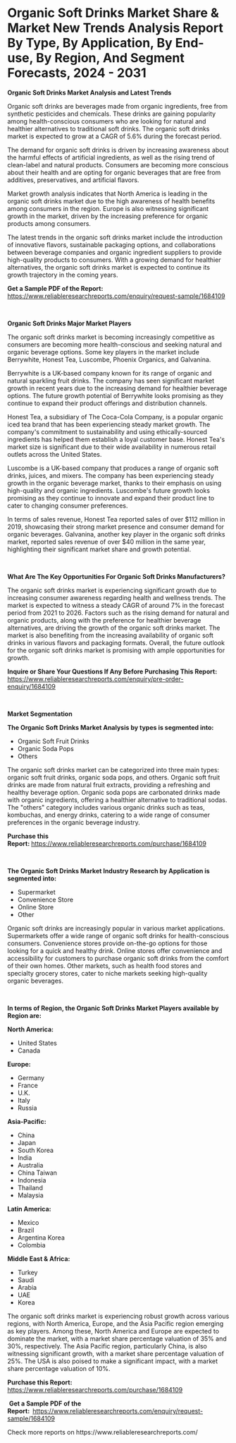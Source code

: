 <p><h1>Organic Soft Drinks Market Share & Market New Trends Analysis Report By Type, By Application, By End-use, By Region, And Segment Forecasts, 2024 - 2031</h1></p><p><strong>Organic Soft Drinks Market Analysis and Latest Trends</strong></p>
<p><p>Organic soft drinks are beverages made from organic ingredients, free from synthetic pesticides and chemicals. These drinks are gaining popularity among health-conscious consumers who are looking for natural and healthier alternatives to traditional soft drinks. The organic soft drinks market is expected to grow at a CAGR of 5.6% during the forecast period.</p><p>The demand for organic soft drinks is driven by increasing awareness about the harmful effects of artificial ingredients, as well as the rising trend of clean-label and natural products. Consumers are becoming more conscious about their health and are opting for organic beverages that are free from additives, preservatives, and artificial flavors.</p><p>Market growth analysis indicates that North America is leading in the organic soft drinks market due to the high awareness of health benefits among consumers in the region. Europe is also witnessing significant growth in the market, driven by the increasing preference for organic products among consumers.</p><p>The latest trends in the organic soft drinks market include the introduction of innovative flavors, sustainable packaging options, and collaborations between beverage companies and organic ingredient suppliers to provide high-quality products to consumers. With a growing demand for healthier alternatives, the organic soft drinks market is expected to continue its growth trajectory in the coming years.</p></p>
<p><strong>Get a Sample PDF of the Report:&nbsp;</strong> <a href="https://www.reliableresearchreports.com/enquiry/request-sample/1684109">https://www.reliableresearchreports.com/enquiry/request-sample/1684109</a></p>
<p>&nbsp;</p>
<p><strong>Organic Soft Drinks Major Market Players</strong></p>
<p><p>The organic soft drinks market is becoming increasingly competitive as consumers are becoming more health-conscious and seeking natural and organic beverage options. Some key players in the market include Berrywhite, Honest Tea, Luscombe, Phoenix Organics, and Galvanina.</p><p>Berrywhite is a UK-based company known for its range of organic and natural sparkling fruit drinks. The company has seen significant market growth in recent years due to the increasing demand for healthier beverage options. The future growth potential of Berrywhite looks promising as they continue to expand their product offerings and distribution channels.</p><p>Honest Tea, a subsidiary of The Coca-Cola Company, is a popular organic iced tea brand that has been experiencing steady market growth. The company's commitment to sustainability and using ethically-sourced ingredients has helped them establish a loyal customer base. Honest Tea's market size is significant due to their wide availability in numerous retail outlets across the United States.</p><p>Luscombe is a UK-based company that produces a range of organic soft drinks, juices, and mixers. The company has been experiencing steady growth in the organic beverage market, thanks to their emphasis on using high-quality and organic ingredients. Luscombe's future growth looks promising as they continue to innovate and expand their product line to cater to changing consumer preferences.</p><p>In terms of sales revenue, Honest Tea reported sales of over $112 million in 2019, showcasing their strong market presence and consumer demand for organic beverages. Galvanina, another key player in the organic soft drinks market, reported sales revenue of over $40 million in the same year, highlighting their significant market share and growth potential.</p></p>
<p>&nbsp;</p>
<p><strong>What Are The Key Opportunities For Organic Soft Drinks Manufacturers?</strong></p>
<p><p>The organic soft drinks market is experiencing significant growth due to increasing consumer awareness regarding health and wellness trends. The market is expected to witness a steady CAGR of around 7% in the forecast period from 2021 to 2026. Factors such as the rising demand for natural and organic products, along with the preference for healthier beverage alternatives, are driving the growth of the organic soft drinks market. The market is also benefiting from the increasing availability of organic soft drinks in various flavors and packaging formats. Overall, the future outlook for the organic soft drinks market is promising with ample opportunities for growth.</p></p>
<p><strong>Inquire or Share Your Questions If Any Before Purchasing This Report:</strong> <a href="https://www.reliableresearchreports.com/enquiry/pre-order-enquiry/1684109">https://www.reliableresearchreports.com/enquiry/pre-order-enquiry/1684109</a></p>
<p>&nbsp;</p>
<p><strong>Market Segmentation</strong></p>
<p><strong>The Organic Soft Drinks Market Analysis by types is segmented into:</strong></p>
<p><ul><li>Organic Soft Fruit Drinks</li><li>Organic Soda Pops</li><li>Others</li></ul></p>
<p><p>The organic soft drinks market can be categorized into three main types: organic soft fruit drinks, organic soda pops, and others. Organic soft fruit drinks are made from natural fruit extracts, providing a refreshing and healthy beverage option. Organic soda pops are carbonated drinks made with organic ingredients, offering a healthier alternative to traditional sodas. The "others" category includes various organic drinks such as teas, kombuchas, and energy drinks, catering to a wide range of consumer preferences in the organic beverage industry.</p></p>
<p><strong>Purchase this Report:&nbsp;</strong><a href="https://www.reliableresearchreports.com/purchase/1684109">https://www.reliableresearchreports.com/purchase/1684109</a></p>
<p>&nbsp;</p>
<p><strong>The Organic Soft Drinks Market Industry Research by Application is segmented into:</strong></p>
<p><ul><li>Supermarket</li><li>Convenience Store</li><li>Online Store</li><li>Other</li></ul></p>
<p><p>Organic soft drinks are increasingly popular in various market applications. Supermarkets offer a wide range of organic soft drinks for health-conscious consumers. Convenience stores provide on-the-go options for those looking for a quick and healthy drink. Online stores offer convenience and accessibility for customers to purchase organic soft drinks from the comfort of their own homes. Other markets, such as health food stores and specialty grocery stores, cater to niche markets seeking high-quality organic beverages.</p></p>
<p>&nbsp;</p>
<p><strong>In terms of Region, the Organic Soft Drinks Market Players available by Region are:</strong></p>
<p>
    <p> <strong> North America: </strong>
        <ul>
            <li>United States</li>
            <li>Canada</li>
        </ul>
        </p> 
    <p> <strong> Europe: </strong>
        <ul>
            <li>Germany</li>
            <li>France</li>
            <li>U.K.</li>
            <li>Italy</li>
            <li>Russia</li>
        </ul>
        </p> 
    <p> <strong> Asia-Pacific: </strong>
        <ul>
            <li>China</li>
            <li>Japan</li>
            <li>South Korea</li>
            <li>India</li>
            <li>Australia</li>
            <li>China Taiwan</li>
            <li>Indonesia</li>
            <li>Thailand</li>
            <li>Malaysia</li>
        </ul>
        </p> 
    <p> <strong> Latin America: </strong>
        <ul>
            <li>Mexico</li>
            <li>Brazil</li>
            <li>Argentina Korea</li>
            <li>Colombia</li>
        </ul>
        </p> 
    <p> <strong> Middle East & Africa: </strong>
        <ul>
            <li>Turkey</li>
            <li>Saudi</li>
            <li>Arabia</li>
            <li>UAE</li>
            <li>Korea</li>
        </ul>
    </p>
    </p>
<p><p>The organic soft drinks market is experiencing robust growth across various regions, with North America, Europe, and the Asia Pacific region emerging as key players. Among these, North America and Europe are expected to dominate the market, with a market share percentage valuation of 35% and 30%, respectively. The Asia Pacific region, particularly China, is also witnessing significant growth, with a market share percentage valuation of 25%. The USA is also poised to make a significant impact, with a market share percentage valuation of 10%.</p></p>
<p><strong>Purchase this Report: </strong><a href="https://www.reliableresearchreports.com/purchase/1684109">https://www.reliableresearchreports.com/purchase/1684109</a></p>
<p>&nbsp;<strong>Get a Sample PDF of the Report:&nbsp;&nbsp;</strong><a href="https://www.reliableresearchreports.com/enquiry/request-sample/1684109">https://www.reliableresearchreports.com/enquiry/request-sample/1684109</a></p>
<p><strong></strong></p>
<p>Check more reports on https://www.reliableresearchreports.com/</p>
